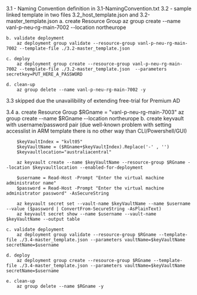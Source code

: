 3.1 - Naming Convention definition in 3.1-NamingConvention.txt
3.2 - sample linked template in two files 3.2_host_template.json and 3.2-master_template.json
    a. create Resource Group
        az group create --name vanl-p-neu-rg-main-7002 --location northeurope
        
    b. validate deployment
        az deployment group validate --resource-group vanl-p-neu-rg-main-7002 --template-file ./3.2-master_template.json
        
    c. deploy
        az deployment group create --resource-group vanl-p-neu-rg-main-7002 --template-file ./3.2-master_template.json  --parameters secretkey=PUT_HERE_A_PASSWORD
        
    d. clean-up
        az group delete --name vanl-p-neu-rg-main-7002 -y

3.3 skipped due the unavailibility of extending free-trial for Premium AD

3.4 
    a. create Resource Group
        $RGname = "vanl-p-neu-rg-main-7003"
        az group create --name $RGname --location northeurope
    b. create keyvault with username/password pair (due well-known problem with setting accesslist in ARM template there is no other way than CLI/Powershell/GUI)
        
        $keyVaultIndex = "kvlt05"
        $keyVaultName = ($RGname+$keyVaultIndex).Replace('-' , '')
        $keyvaultlocation="australiacentral"
        
        az keyvault create --name $keyVaultName --resource-group $RGname --location $keyvaultlocation --enabled-for-deployment

        $username = Read-Host -Prompt "Enter the virtual machine administrator name"
        $password = Read-Host -Prompt "Enter the virtual machine administrator password" -AsSecureString
        
        az keyvault secret set --vault-name $keyVaultName --name $username --value ($password | ConvertFrom-SecureString -AsPlainText)
        az keyvault secret show --name $username --vault-name $keyVaultName --output table
        
    c. validate deployment
        az deployment group validate --resource-group $RGname --template-file ./3.4-master_template.json --parameters vaultName=$keyVaultName secretName=$username
        
    d. deploy
        az deployment group create --resource-group $RGname --template-file ./3.4-master_template.json --parameters vaultName=$keyVaultName secretName=$username
        
    e. clean-up
        az group delete --name $RGname -y
        